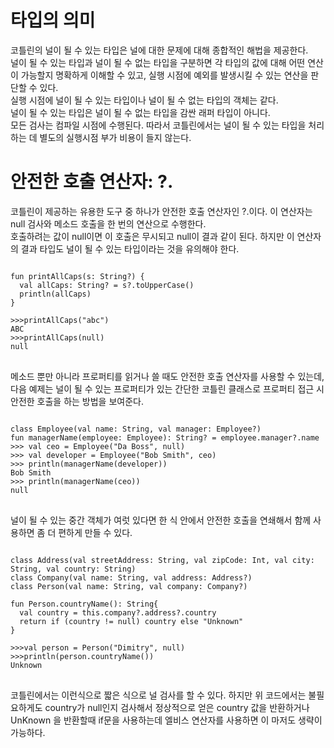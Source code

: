 # 타입의 의미
코틀린의 널이 될 수 있는 타입은 널에 대한 문제에 대해 종합적인 해법을 제공한다.    
널이 될 수 있는 타입과 널이 될 수 없는 타입을 구분하면 각 타입의 값에 대해 어떤 연산이 가능할지 명확하게 이해할 수 있고, 실행 시점에 예외를 발생시킬 수 있는 연산을 판단할 수 있다.   
실행 시점에 널이 될 수 있는 타입이나 널이 될 수 없는 타입의 객체는 같다.   
널이 될 수 있는 타입은 널이 될 수 없는 타입을 감싼 래퍼 타입이 아니다.   
모든 검사는 컴파일 시점에 수행된다. 따라서 코틀린에서는 널이 될 수 있는 타입을 처리하는 데 별도의 실행시점 부가 비용이 들지 않는다.   

# 안전한 호출 연산자: ?.
코틀린이 제공하는 유용한 도구 중 하나가 안전한 호출 연산자인 ?.이다. 이 연산자는 null 검사와 메소드 호출을 한 번의 연산으로 수행한다.   
호출하려는 값이 null이면 이 호출은 무시되고 null이 결과 같이 된다. 하지만 이 연산자의 결과 타입도 널이 될 수 있는 타입이라는 것을 유의해야 한다.

<pre>
<code>
fun printAllCaps(s: String?) {
  val allCaps: String? = s?.toUpperCase()
  println(allCaps)
}

>>>printAllCaps("abc")
ABC
>>>printAllCaps(null)
null
</code>
</pre>

메소드 뿐만 아니라 프로퍼티를 읽거나 쓸 때도 안전한 호출 연산자를 사용할 수 있는데, 다음 예제는 널이 될 수 있는 프로퍼티가 있는 간단한 코틀린 클래스로 프로퍼티 접근 시 안전한 호출을 하는 방법을 보여준다.

<pre>
<code>
class Employee(val name: String, val manager: Employee?)
fun managerName(employee: Employee): String? = employee.manager?.name
>>> val ceo = Employee("Da Boss", null)
>>> val developer = Employee("Bob Smith", ceo)
>>> println(managerName(developer))
Bob Smith
>>> println(managerName(ceo))
null
</code>
</pre>

널이 될 수 있는 중간 객체가 여럿 있다면 한 식 안에서 안전한 호출을 연쇄해서 함께 사용하면 좀 더 편하게 만들 수 있다.

<pre>
<code>
class Address(val streetAddress: String, val zipCode: Int, val city: String, val country: String)
class Company(val name: String, val address: Address?)
class Person(val name: String, val company: Company?)

fun Person.countryName(): String{
  val country = this.company?.address?.country
  return if (country != null) country else "Unknown"
}

>>>val person = Person("Dimitry", null)
>>>println(person.countryName())
Unknown
</code>
</pre>

코틀린에서는 이런식으로 짧은 식으로 널 검사를 할 수 있다. 하지만 위 코드에서는 불필요하게도  country가 null인지 검사해서 정상적으로 얻은 country 값을 반환하거나 UnKnown 을 반환할때 if문을 사용하는데 엘비스 연산자를 사용하면 이 마저도 생략이 가능하다.
